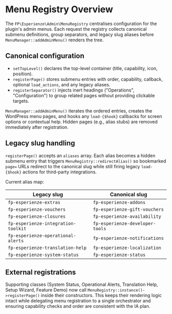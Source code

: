 # Menu Registry Overview

The `FP\Esperienze\Admin\MenuRegistry` centralises configuration for the plugin's admin
menus. Each request the registry collects canonical submenu definitions, group
separators, and legacy slug aliases before `MenuManager::addAdminMenu()` renders the
tree.

## Canonical configuration

- `setTopLevel()` declares the top-level container (title, capability, icon, position).
- `registerPage()` stores submenu entries with order, capability, callback, optional
  `load_actions`, and any legacy aliases.
- `registerSeparator()` injects inert headings ("Operations", "Configuration") to
  group related pages without providing clickable targets.

`MenuManager::addAdminMenu()` iterates the ordered entries, creates the WordPress menu
pages, and hooks any `load-{$hook}` callbacks for screen options or contextual help.
Hidden pages (e.g., alias stubs) are removed immediately after registration.

## Legacy slug handling

`registerPage()` accepts an `aliases` array. Each alias becomes a hidden submenu entry
that triggers `MenuRegistry::redirectAlias()` so bookmarked `page=` URLs redirect to
the canonical slug while still firing legacy `load-{$hook}` actions for third-party
integrations.

Current alias map:

| Legacy slug | Canonical slug |
| --- | --- |
| `fp-esperienze-extras` | `fp-esperienze-addons` |
| `fp-esperienze-vouchers` | `fp-esperienze-gift-vouchers` |
| `fp-esperienze-closures` | `fp-esperienze-availability` |
| `fp-esperienze-integration-toolkit` | `fp-esperienze-developer-tools` |
| `fp-esperienze-operational-alerts` | `fp-esperienze-notifications` |
| `fp-esperienze-translation-help` | `fp-esperienze-localization` |
| `fp-esperienze-system-status` | `fp-esperienze-status` |

## External registrations

Supporting classes (System Status, Operational Alerts, Translation Help, Setup
Wizard, Feature Demo) now call `MenuRegistry::instance()->registerPage()` inside their
constructors. This keeps their rendering logic intact while delegating menu
registration to a single orchestrator and ensuring capability checks and order are
consistent with the IA plan.
